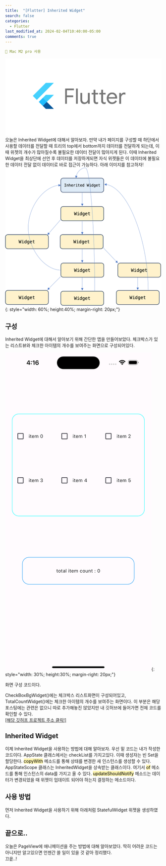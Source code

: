 ```yaml
---
title:  "[Flutter] Inherited Widget"
search: false
categories: 
  - Flutter
last_modified_at: 2024-02-04T10:40:00-05:00
comments: true 
---
```

```yaml
📌 Mac M2 pro 사용
```
<!--
블럭 사용법
 ```yaml
```
!-->

<!-- 
[Ruby install](https://rubyinstaller.org/downloads/) 하이퍼 링크
![rubyinstaller](/assets/image/Jekll-minimal_mistakes/rubyinstaller.PNG) 이미지
<mark style='background-color: #fff5b1'>...</mark><br> 형광팬처리
--> 

![flutter-logo](/assets/image/Flutter_start/flutter-logo.png) 
  오늘은 Inherited Widget에 대해서 알아보자. 만약 내가 페이지를 구성할 때 하단에서 사용할 데이터를 전달할 때 트리의 top에서 bottom까지 데이터를 전달하게 되는데, 이때 위젯의 개수가 많아질수록 불필요한 데이터 전달이 많아지게 된다. 이때 Inherited Widget을 최상단에 선언 후 데이터를 저장하게되면 자식 위젯들은 이 데이터에 불필요한 데이터 전달 없이 데이터로 바로 접근이 가능하다. 아래 이미지를 참고하자!<br>
  ![flutter-inherited-widget-1](/assets/image/flutter_inherited_widget/inherited-widget-1.png){: style="width: 60%; height:40%; margin-right: 20px;"}<br>

<h2>구성</h2>
  Inherited Widget에 대해서 알아보기 위해 간단한 앱을 만들어보았다. 체크박스가 있는 리스트뷰와 체크한 아이템의 개수를 보여주는 화면으로 구성되어있다. 

  ![flutter-inherited-widget-2](/assets/image/flutter_inherited_widget/inherited-widget-2.png){: style="width: 30%; height:30%; margin-right: 20px;"}

  화면 구성 코드이다.<br>
  <script src="https://gist.github.com/heui-yong/aab178afaf90ed0fafef83ff811021cc.js"></script>
  CheckBoxBgWidget()에는 체크박스 리스트화면이 구성되어있고, TotalCountWidget()에는 체크한 아이템의 개수를 보여주는 화면이다. 이 부분은 해당 포스팅에는 관련은 없으니 따로 추가해놓진 않았지만 내 깃허브에 들어가면 전체 코드를 확인할 수 있다. <br>
  [[해당 깃허프 프로젝트 주소 클릭!]](https://github.com/heui-yong/Flutter/tree/main/inherited_check_box)
  

<h2>Inherited Widget</h2>
  이제 Inherited Widget을 사용하는 방법에 대해 알아보자. 우선 밑 코드는 내가 작성한 코드이다.
  <script src="https://gist.github.com/heui-yong/d5b0ab09ba1898f207818f504d173e67.js"></script>
  AppState 클래스에서는 checkList를 가지고있다. 이때 생성자는 빈 Set<String>을 할당한다.
  <mark style='background-color: #fff5b1'>copyWith</mark> 메소드를 통해 상태를 변경한 새 인스턴스를 생성할 수 있다. <br>
  AppStateScope 클래스는 InheritedWidget을 상속받는 클래스이다. 여기서 <mark style='background-color: #fff5b1'>of</mark> 메소드를 통해 인스턴스의 data를 가지고 올 수 있다. <mark style='background-color: #fff5b1'>updateShouldNotify</mark> 메소드는 데이터가 변경되었을 때 위젯이 업데이트 되어야 하는지 결정하는 메소드이다. 



<h2>사용 방법</h2>
  먼저 Inherited Widget을 사용하기 위해 아래처럼 StatefulWidget 위젯을 생성하였다.
  <script src="https://gist.github.com/heui-yong/3a3fb95580981cebfe4dc13dfd5be262.js"></script>

  

<h2>끝으로..</h2>
  오늘은 PageView에 애니메이션을 주는 방법에 대해 알아보았다. 딱히 어려운 코드는 아니지만 알고있으면 언젠간 쓸 일이 있을 것 같아 정리했다.<br>
  끄읕..!


